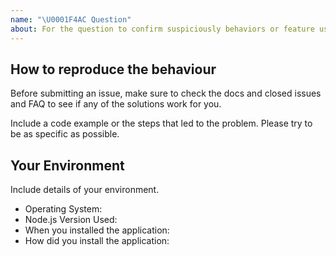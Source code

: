 ```yaml
---
name: "\U0001F4AC Question"
about: For the question to confirm suspiciously behaviors or feature usage. Please use StackOverflow if your question is general usage or help with your environment
---
```


## How to reproduce the behaviour

Before submitting an issue, make sure to check the docs and closed issues and FAQ to see if any of the solutions work for you.

Include a code example or the steps that led to the problem. Please try to be as specific as possible.

## Your Environment

Include details of your environment.

- Operating System:
- Node.js Version Used:
- When you installed the application:
- How did you install the application:
